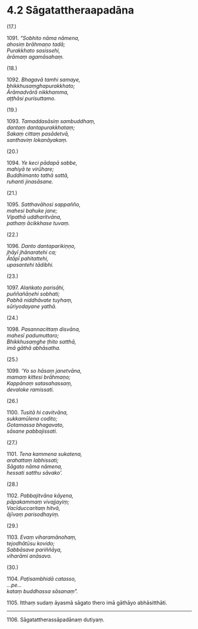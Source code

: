 # 4.2 Sāgatattheraapadāna

(17.)

1091\. _“Sobhito nāma nāmena,_  
_ahosiṃ brāhmaṇo tadā;_  
_Purakkhato sasissehi,_  
_ārāmaṃ agamāsahaṃ._  

(18.)

1092\. _Bhagavā tamhi samaye,_  
_bhikkhusaṃghapurakkhato;_  
_Ārāmadvārā nikkhamma,_  
_aṭṭhāsi purisuttamo._  

(19.)

1093\. _Tamaddasāsiṃ sambuddhaṃ,_  
_dantaṃ dantapurakkhataṃ;_  
_Sakaṃ cittaṃ pasādetvā,_  
_santhaviṃ lokanāyakaṃ._  

(20.)

1094\. _Ye keci pādapā sabbe,_  
_mahiyā te virūhare;_  
_Buddhimanto tathā sattā,_  
_ruhanti jinasāsane._  

(21.)

1095\. _Satthavāhosi sappañño,_  
_mahesi bahuke jane;_  
_Vipathā uddharitvāna,_  
_pathaṃ ācikkhase tuvaṃ._  

(22.)

1096\. _Danto dantaparikiṇṇo,_  
_jhāyī jhānaratehi ca;_  
_Ātāpī pahitattehi,_  
_upasantehi tādibhi._  

(23.)

1097\. _Alaṅkato parisāhi,_  
_puññañāṇehi sobhati;_  
_Pabhā niddhāvate tuyhaṃ,_  
_sūriyodayane yathā._  

(24.)

1098\. _Pasannacittaṃ disvāna,_  
_mahesī padumuttaro;_  
_Bhikkhusaṃghe ṭhito satthā,_  
_imā gāthā abhāsatha._  

(25.)

1099\. _‘Yo so hāsaṃ janetvāna,_  
_mamaṃ kittesi brāhmaṇo;_  
_Kappānaṃ satasahassaṃ,_  
_devaloke ramissati._  

(26.)

1100\. _Tusitā hi cavitvāna,_  
_sukkamūlena codito;_  
_Gotamassa bhagavato,_  
_sāsane pabbajissati._  

(27.)

1101\. _Tena kammena sukatena,_  
_arahattaṃ labhissati;_  
_Sāgato nāma nāmena,_  
_hessati satthu sāvako’._  

(28.)

1102\. _Pabbajitvāna kāyena,_  
_pāpakammaṃ vivajjayiṃ;_  
_Vacīduccaritaṃ hitvā,_  
_ājīvaṃ parisodhayiṃ._  

(29.)

1103\. _Evaṃ viharamānohaṃ,_  
_tejodhātūsu kovido;_  
_Sabbāsave pariññāya,_  
_viharāmi anāsavo._  

(30.)

1104\. _Paṭisambhidā catasso,_  
_…pe…_  
_kataṃ buddhassa sāsanaṃ”._  

1105\. Itthaṃ sudaṃ āyasmā sāgato thero imā gāthāyo abhāsitthāti.

---

1106\. Sāgatattherassāpadānaṃ dutiyaṃ.
